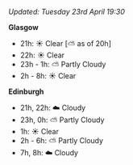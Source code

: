 *Updated: Tuesday 23rd April 19:30*

**Glasgow**

* 21h: :sunny: Clear [:partly_sunny: as of 20h]
* 22h: :sunny: Clear
* 23h - 1h: :partly_sunny: Partly Cloudy
* 2h - 8h: :sunny: Clear

**Edinburgh**

* 21h, 22h: :cloud: Cloudy
* 23h, 0h: :partly_sunny: Partly Cloudy
* 1h: :sunny: Clear
* 2h - 6h: :partly_sunny: Partly Cloudy
* 7h, 8h: :cloud: Cloudy
